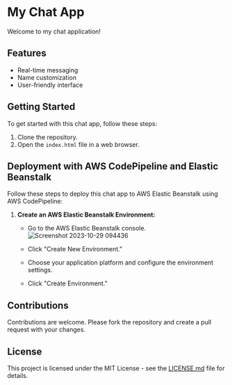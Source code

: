 # My Chat App

Welcome to my chat application!

## Features

- Real-time messaging
- Name customization
- User-friendly interface

## Getting Started

To get started with this chat app, follow these steps:

1. Clone the repository.
2. Open the `index.html` file in a web browser.

## Deployment with AWS CodePipeline and Elastic Beanstalk

Follow these steps to deploy this chat app to AWS Elastic Beanstalk using AWS CodePipeline:

1. **Create an AWS Elastic Beanstalk Environment:**

   - Go to the AWS Elastic Beanstalk console.
   ![Screenshot 2023-10-29 094436](https://github.com/Uriyo/codepipeline/assets/87664057/fe91fd38-3bcf-4079-b20e-f4e1a5cd6f1c)

   - Click "Create New Environment."
   - Choose your application platform and configure the environment settings.
   - Click "Create Environment."


## Contributions

Contributions are welcome. Please fork the repository and create a pull request with your changes.

## License

This project is licensed under the MIT License - see the [LICENSE.md](LICENSE.md) file for details.
